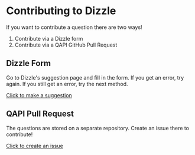 # Contributing to Dizzle

If you want to contribute a question there are two ways!

1. Contribute via a Dizzle form
2. Contribute via a QAPI GitHub Pull Request

## Dizzle Form

Go to Dizzle's suggestion page and fill in the form. If you get an error, try again. If you still get an error, try the next method.

[Click to make a suggestion](https://dizzle.ml/suggest)

## QAPI Pull Request

The questions are stored on a separate repository. Create an issue there to contribute!

[Click to create an issue](https://github.com/DillonB07/QAPI/issues/new?assignees=DillonB07&labels=question+suggestion&template=question_suggestion.md&title=%5BQ+Suggestion%5D+-+Question)
